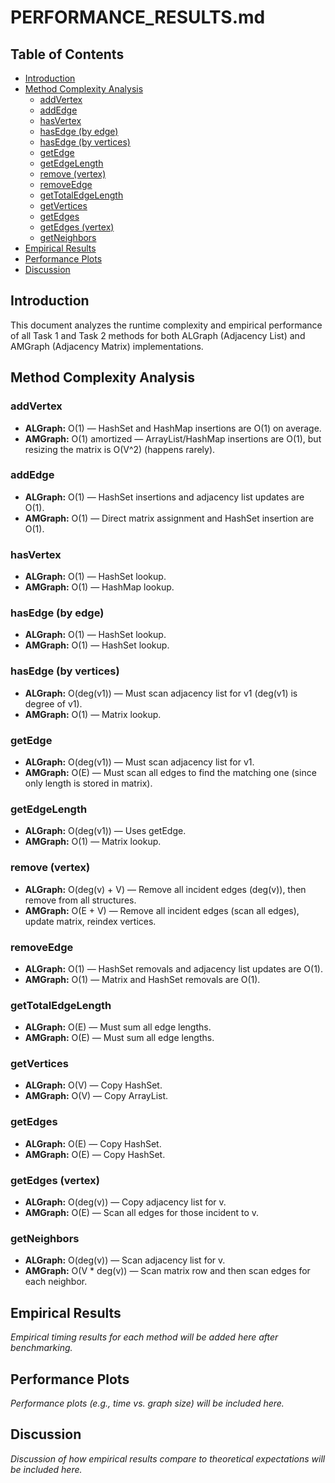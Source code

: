 # PERFORMANCE_RESULTS.md

## Table of Contents
- [Introduction](#introduction)
- [Method Complexity Analysis](#method-complexity-analysis)
  - [addVertex](#addvertex)
  - [addEdge](#addedge)
  - [hasVertex](#hasvertex)
  - [hasEdge (by edge)](#hasedge-by-edge)
  - [hasEdge (by vertices)](#hasedge-by-vertices)
  - [getEdge](#getedge)
  - [getEdgeLength](#getedgelength)
  - [remove (vertex)](#remove-vertex)
  - [removeEdge](#removeedge)
  - [getTotalEdgeLength](#gettotaledgelength)
  - [getVertices](#getvertices)
  - [getEdges](#getedges)
  - [getEdges (vertex)](#getedges-vertex)
  - [getNeighbors](#getneighbors)
- [Empirical Results](#empirical-results)
- [Performance Plots](#performance-plots)
- [Discussion](#discussion)

## Introduction
This document analyzes the runtime complexity and empirical performance of all Task 1 and Task 2 methods for both ALGraph (Adjacency List) and AMGraph (Adjacency Matrix) implementations.

## Method Complexity Analysis

### addVertex
- **ALGraph:** O(1) — HashSet and HashMap insertions are O(1) on average.
- **AMGraph:** O(1) amortized — ArrayList/HashMap insertions are O(1), but resizing the matrix is O(V^2) (happens rarely).

### addEdge
- **ALGraph:** O(1) — HashSet insertions and adjacency list updates are O(1).
- **AMGraph:** O(1) — Direct matrix assignment and HashSet insertion are O(1).

### hasVertex
- **ALGraph:** O(1) — HashSet lookup.
- **AMGraph:** O(1) — HashMap lookup.

### hasEdge (by edge)
- **ALGraph:** O(1) — HashSet lookup.
- **AMGraph:** O(1) — HashSet lookup.

### hasEdge (by vertices)
- **ALGraph:** O(deg(v1)) — Must scan adjacency list for v1 (deg(v1) is degree of v1).
- **AMGraph:** O(1) — Matrix lookup.

### getEdge
- **ALGraph:** O(deg(v1)) — Must scan adjacency list for v1.
- **AMGraph:** O(E) — Must scan all edges to find the matching one (since only length is stored in matrix).

### getEdgeLength
- **ALGraph:** O(deg(v1)) — Uses getEdge.
- **AMGraph:** O(1) — Matrix lookup.

### remove (vertex)
- **ALGraph:** O(deg(v) + V) — Remove all incident edges (deg(v)), then remove from all structures.
- **AMGraph:** O(E + V) — Remove all incident edges (scan all edges), update matrix, reindex vertices.

### removeEdge
- **ALGraph:** O(1) — HashSet removals and adjacency list updates are O(1).
- **AMGraph:** O(1) — Matrix and HashSet removals are O(1).

### getTotalEdgeLength
- **ALGraph:** O(E) — Must sum all edge lengths.
- **AMGraph:** O(E) — Must sum all edge lengths.

### getVertices
- **ALGraph:** O(V) — Copy HashSet.
- **AMGraph:** O(V) — Copy ArrayList.

### getEdges
- **ALGraph:** O(E) — Copy HashSet.
- **AMGraph:** O(E) — Copy HashSet.

### getEdges (vertex)
- **ALGraph:** O(deg(v)) — Copy adjacency list for v.
- **AMGraph:** O(E) — Scan all edges for those incident to v.

### getNeighbors
- **ALGraph:** O(deg(v)) — Scan adjacency list for v.
- **AMGraph:** O(V * deg(v)) — Scan matrix row and then scan edges for each neighbor.

## Empirical Results

*Empirical timing results for each method will be added here after benchmarking.*

## Performance Plots

*Performance plots (e.g., time vs. graph size) will be included here.*

## Discussion

*Discussion of how empirical results compare to theoretical expectations will be included here.* 